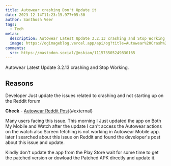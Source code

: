 ```yaml
---
title: Autowear crashing Don't Update it
date: 2023-12-14T11:23:15.977+05:30
author: Santhosh Veer
tags:
  - Tech
metas:
  description: Autowear Latest Update 3.2.13 crashing and Stop Working.
  image: https://ogimageblog.vercel.app/api/og?title=Autowear%20Crash%20%F0%9F%A4%AF
comments:
  src: https://mastodon.social/@mskian/111573505249830165
---
```


Autowear Latest Update 3.2.13 crashing and Stop Working.

<!--more-->

## Reasons

Developer Just update the issues related to crashing  and not starting up on the Reddit forum

**Check** - [Autowear Reddit Post](https://www.reddit.com/r/tasker/comments/18goshf/dev_autowear_3213_is_finally_out_on_google_play/?rdt=37998){#external}

Many users facing this issue.
This morning I Just updated the app on Both My Mobile and Watch after the update I can't access the Autowear actions on the watch also Screen fetching is not working in Autowear Mobile app.
later I searched about this issue on Reddit and found the developer's post about this issue and update.

Kindly don't update the app from the Play Store wait for some time to get the patched version or dowload the Patched APK directly and update it.
